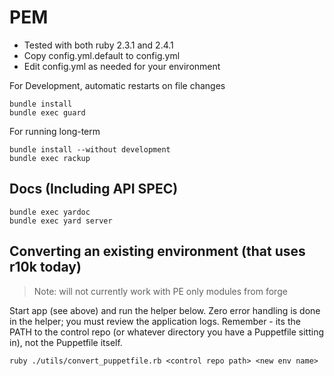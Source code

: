 # PEM

- Tested with both ruby 2.3.1 and 2.4.1
- Copy config.yml.default to config.yml
- Edit config.yml as needed for your environment

For Development, automatic restarts on file changes
```
bundle install
bundle exec guard
```

For running long-term
```
bundle install --without development
bundle exec rackup
```

## Docs (Including API SPEC)
```
bundle exec yardoc
bundle exec yard server
```


## Converting an existing environment (that uses r10k today)

> Note: will not currently work with PE only modules from forge

Start app (see above) and run the helper below.  Zero error handling is done in the helper; you must review the application logs.  Remember - its the PATH to the control repo (or whatever directory you have a Puppetfile sitting in), not the Puppetfile itself.
```
ruby ./utils/convert_puppetfile.rb <control repo path> <new env name>
```



